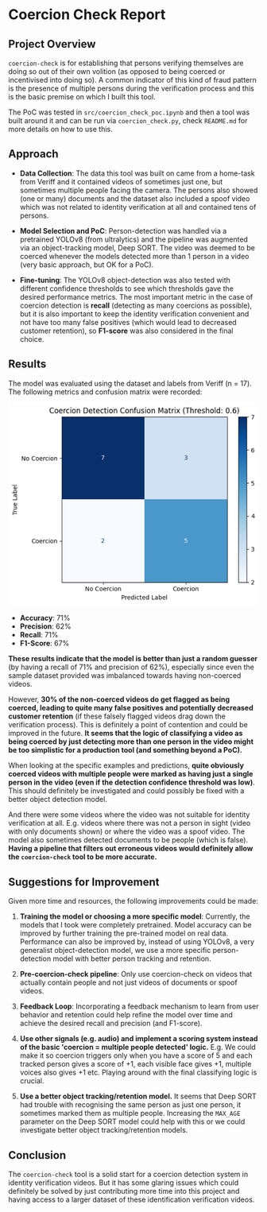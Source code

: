 # Coercion Check Report

## Project Overview
`coercion-check` is for establishing that persons verifying themselves are doing so out of their own volition (as opposed to being coerced or incentivised into doing so). A common indicator of this kind of fraud pattern is the presence of multiple persons during the verification process and this is the basic premise on which I built this tool.

The PoC was tested in `src/coercion_check_poc.ipynb` and then a tool was built around it and can be run via `coercion_check.py`, check `README.md` for more details on how to use this.

## Approach

- **Data Collection**: The data this tool was built on came from a home-task from Veriff and it contained videos of sometimes just one, but sometimes multiple people facing the camera. The persons also showed (one or many) documents and the dataset also included a spoof video which was not related to identity verification at all and contained tens of persons.

- **Model Selection and PoC**: Person-detection was handled via a pretrained YOLOv8 (from ultralytics) and the pipeline was augmented via an object-tracking model, Deep SORT. The video was deemed to be coerced whenever the models detected more than 1 person in a video (very basic approach, but OK for a PoC).

- **Fine-tuning**: The YOLOv8 object-detection was also tested with different confidence thresholds to see which thresholds gave the desired performance metrics. The most important metric in the case of coercion detection is **recall** (detecting as many coercions as possible), but it is also important to keep the identity verification convenient and not have too many false positives (which would lead to decreased customer retention), so **F1-score** was also considered in the final choice.

## Results
The model was evaluated using the dataset and labels from Veriff (n = 17). The following metrics and confusion matrix were recorded:

![Coercion Check confusion matrix](resources/coercion_check_cm.png)

- **Accuracy**: 71%
- **Precision**: 62%
- **Recall**: 71%
- **F1-Score**: 67%

**These results indicate that the model is better than just a random guesser** (by having a recall of 71% and precision of 62%), especially since even the sample dataset provided was imbalanced towards having non-coerced videos.

However, **30% of the non-coerced videos do get flagged as being coerced, leading to quite many false positives and potentially decreased customer retention** (if these falsely flagged videos drag down the verification process). This is definitely a point of contention and could be improved in the future. **It seems that the logic of classifying a video as being coerced by just detecting more than one person in the video might be too simplistic for a production tool (and something beyond a PoC).**

When looking at the specific examples and predictions, **quite obviously coerced videos with multiple people were marked as having just a single person in the video (even if the detection confidence threshold was low)**. This should definitely be investigated and could possibly be fixed with a better object detection model.

And there were some videos where the video was not suitable for identity verification at all. E.g. videos where there was not a person in sight (video with only documents shown) or where the video was a spoof video. The model also sometimes detected documents to be people (which is false). **Having a pipeline that filters out erroneous videos would definitely allow the `coercion-check` tool to be more accurate.**

## Suggestions for Improvement
Given more time and resources, the following improvements could be made:

1. **Training the model or choosing a more specific model**: Currently, the models that I took were completely pretrained. Model accuracy can be improved by further training the pre-trained model on real data. Performance can also be improved by, instead of using YOLOv8, a very generalist object-detection model, we use a more specific person-detection model with better person tracking and retention.

2. **Pre-coercion-check pipeline**: Only use coercion-check on videos that actually contain people and not just videos of documents or spoof videos.

3. **Feedback Loop**: Incorporating a feedback mechanism to learn from user behavior and retention could help refine the model over time and achieve the desired recall and precision (and F1-score). 

4. **Use other signals (e.g. audio) and implement a scoring system instead of the basic 'coercion = multiple people detected' logic.** E.g. We could make it so coercion triggers only when you have a score of 5 and each tracked person gives a score of +1, each visible face gives +1, multiple voices also gives +1 etc. Playing around with the final classifying logic is crucial.

5. **Use a better object tracking/retention model.** It seems that Deep SORT had trouble with recognising the same person as just one person, it sometimes marked them as multiple people. Increasing the `MAX_AGE` parameter on the Deep SORT model could help with this or we could investigate better object tracking/retention models.

## Conclusion
The `coercion-check` tool is a solid start for a coercion detection system in identity verification videos. But it has some glaring issues which could definitely be solved by just contributing more time into this project and having access to a larger dataset of these identification verification videos.